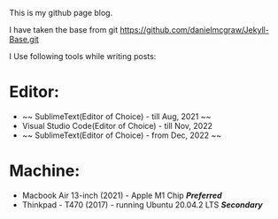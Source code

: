 This is my github page blog.

I have taken the base from git https://github.com/danielmcgraw/Jekyll-Base.git

I Use following tools while writing posts:

# Editor:
 - ~~ SublimeText(Editor of Choice) - till Aug, 2021 ~~
 - Visual Studio Code(Editor of Choice) - till Nov, 2022
 - ~~ SublimeText(Editor of Choice) - from Dec, 2022 ~~

# Machine:
- Macbook Air 13-inch (2021) - Apple M1 Chip ***Preferred***
- Thinkpad - T470 (2017) - running Ubuntu 20.04.2 LTS ***Secondary***
